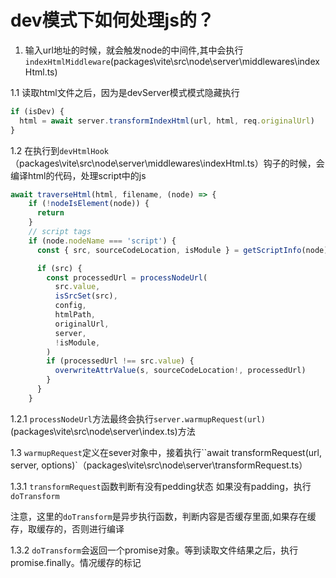# dev模式下如何处理js的？

1. 输入url地址的时候，就会触发node的中间件,其中会执行`indexHtmlMiddleware`(packages\vite\src\node\server\middlewares\indexHtml.ts)

1.1 读取html文件之后，因为是devServer模式模式隐藏执行
```js
if (isDev) {
  html = await server.transformIndexHtml(url, html, req.originalUrl)
}
```
1.2 在执行到`devHtmlHook`（packages\vite\src\node\server\middlewares\indexHtml.ts）钩子的时候，会编译html的代码，处理script中的js
```js
await traverseHtml(html, filename, (node) => {
    if (!nodeIsElement(node)) {
      return
    }
    // script tags
    if (node.nodeName === 'script') {
      const { src, sourceCodeLocation, isModule } = getScriptInfo(node)

      if (src) {
        const processedUrl = processNodeUrl(
          src.value,
          isSrcSet(src),
          config,
          htmlPath,
          originalUrl,
          server,
          !isModule,
        )
        if (processedUrl !== src.value) {
          overwriteAttrValue(s, sourceCodeLocation!, processedUrl)
        }
      }
    }
```

1.2.1 `processNodeUrl`方法最终会执行`server.warmupRequest(url)`(packages\vite\src\node\server\index.ts)方法

1.3 `warmupRequest`定义在sever对象中，接着执行``await transformRequest(url, server, options)`（packages\vite\src\node\server\transformRequest.ts）

1.3.1 `transformRequest`函数判断有没有pedding状态
如果没有padding，执行`doTransform`

注意，这里的`doTransform`是异步执行函数，判断内容是否缓存里面,如果存在缓存，取缓存的，否则进行编译


1.3.2 `doTransform`会返回一个promise对象。等到读取文件结果之后，执行promise.finally。情况缓存的标记